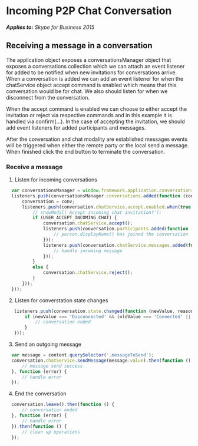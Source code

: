 
# Incoming P2P Chat Conversation


 _**Applies to:** Skype for Business 2015_

## Receiving a message in a conversation

The application object exposes a conversationsManager object that exposes a conversations collection which we can attach an event listener for added to be notified when new invitations for conversations arrive.  When a conversation is added we can add an event listener for when the chatService object accept command is enabled which means that this conversation would be for chat.  We also should listen for when we disconnect from the conversation.

When the accept command is enabled we can choose to either accept the invitation or reject via respective commands and in this example it is handled via confirm(...).  In the case of accepting the invitation, we should add event listeners for added participants and messages.

After the conversation and chat modality are established messages events will be triggered when either the remote party or the local send a message.  When finished click the end button to terminate the conversation.

### Receive a message

1. Listen for incoming conversations 

  ```js
    var conversationsManager = window.framework.application.conversationsManager;
    listeners.push(conversationsManager.conversations.added(function (conv) {
        conversation = conv;
        listeners.push(conversation.chatService.accept.enabled.when(true, function () {
            // showModal('Accept incoming chat invitation?');
            if (USER_ACCEPT_INCOMING_CHAT) {
                conversation.chatService.accept();
                listeners.push(conversation.participants.added(function (person) {
                    // person.displayName() has joined the conversation
                }));
                listeners.push(conversation.chatService.messages.added(function (item) {
                    // handle incoming message
                }));
            }
            else {
                conversation.chatService.reject();
            }
        }));
    }));
  ```

2. Listen for converstation state changes

 ```js
    listeners.push(conversation.state.changed(function (newValue, reason, oldValue) {
        if (newValue === 'Disconnected' && (oldValue === 'Connected' || oldValue === 'Connecting')) {
            // conversation ended
        }
    }));
  ```
3. Send an outgoing message

  ```js
    var message = content.querySelector('.messageToSend');
    conversation.chatService.sendMessage(message.value).then(function () {
        // message send success
    }, function (error) {
        // handle error
    });
  ```

4. End the conversation

  ```js
    conversation.leave().then(function () {
        // conversation ended
    }, function (error) {
        // handle error
    }).then(function () {
        // clean up operations
    });
  ```